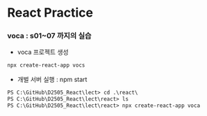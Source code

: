 # React Practice

### voca : s01~07 까지의 실습

- voca 프로젝트 생성

```powershell
npx create-react-app vocs
```

- 개벌 서버 실행 : npm start

```ps
PS C:\GitHub\D2505_React\lect> cd .\react\
PS C:\GitHub\D2505_React\lect\react> ls
PS C:\GitHub\D2505_React\lect\react> npx create-react-app voca

```
